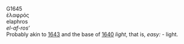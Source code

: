 G1645  
ἐλαφρός  
elaphros  
*el-af-ros‘*  
Probably akin to [1643](g1643) and the base of [1640](g1640) *light*,
that is, *easy:* - light.  

